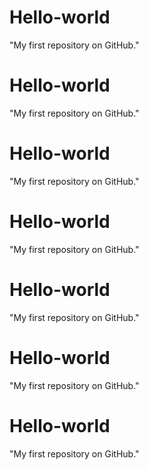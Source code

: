 # Hello-world
"My first repository on GitHub."
# Hello-world
"My first repository on GitHub."
# Hello-world
"My first repository on GitHub."
# Hello-world
"My first repository on GitHub."
# Hello-world
"My first repository on GitHub."
# Hello-world
"My first repository on GitHub."
# Hello-world
"My first repository on GitHub."
